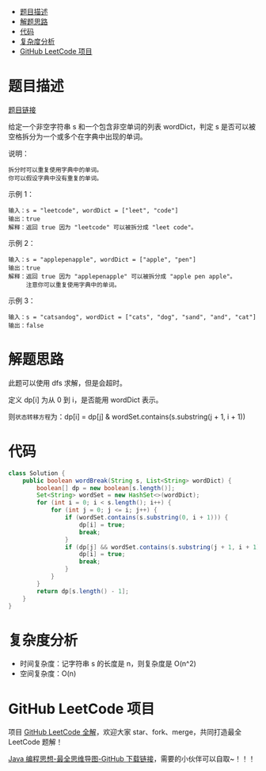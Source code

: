 
- [题目描述](#题目描述)
- [解题思路](#解题思路)
- [代码](#代码)
- [复杂度分析](#复杂度分析)
- [GitHub LeetCode 项目](#github-leetcode-项目)

# 题目描述

[题目链接](https://leetcode-cn.com/problems/word-break/)

给定一个非空字符串 s 和一个包含非空单词的列表 wordDict，判定 s 是否可以被空格拆分为一个或多个在字典中出现的单词。

说明：

	拆分时可以重复使用字典中的单词。
	你可以假设字典中没有重复的单词。

示例 1：

```
输入：s = "leetcode", wordDict = ["leet", "code"]
输出：true
解释：返回 true 因为 "leetcode" 可以被拆分成 "leet code"。
```

示例 2：

```
输入：s = "applepenapple", wordDict = ["apple", "pen"]
输出：true
解释：返回 true 因为 "applepenapple" 可以被拆分成 "apple pen apple"。
     注意你可以重复使用字典中的单词。
```

示例 3：

```
输入：s = "catsandog", wordDict = ["cats", "dog", "sand", "and", "cat"]
输出：false
```

# 解题思路

此题可以使用 dfs 求解，但是会超时。

定义 dp[i] 为从 0 到 i，是否能用 wordDict 表示。

则`状态转移方程`为：dp[i] = dp[j] & wordSet.contains(s.substring(j + 1, i + 1))

# 代码

```java
class Solution {
    public boolean wordBreak(String s, List<String> wordDict) {
        boolean[] dp = new boolean[s.length()];
        Set<String> wordSet = new HashSet<>(wordDict);
        for (int i = 0; i < s.length(); i++) {
            for (int j = 0; j <= i; j++) {
                if (wordSet.contains(s.substring(0, i + 1))) {
                    dp[i] = true;
                    break;
                }
                if (dp[j] && wordSet.contains(s.substring(j + 1, i + 1))) {
                    dp[i] = true;
                    break;
                }
            }
        }
        return dp[s.length() - 1];
    }
}
```

# 复杂度分析

- 时间复杂度：记字符串 s 的长度是 n，则复杂度是 O(n^2)
- 空间复杂度：O(n)

# GitHub LeetCode 项目

项目 [GitHub LeetCode 全解](https://github.com/LjyYano/LeetCode)，欢迎大家 star、fork、merge，共同打造最全 LeetCode 题解！

[Java 编程思想-最全思维导图-GitHub 下载链接](https://github.com/LjyYano/Thinking_in_Java_MindMapping)，需要的小伙伴可以自取~！！！